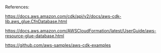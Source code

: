 References:

https://docs.aws.amazon.com/cdk/api/v2/docs/aws-cdk-lib.aws_glue.CfnDatabase.html

https://docs.aws.amazon.com/AWSCloudFormation/latest/UserGuide/aws-resource-glue-database.html

https://github.com/aws-samples/aws-cdk-examples